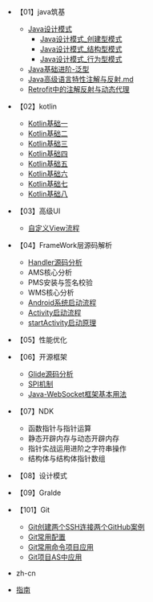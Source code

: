 
* 【01】java筑基
  * [Java设计模式](/【01】java筑基/Java设计模式/_sidebar.md) 
    * [Java设计模式_创建型模式](/【01】java筑基/Java设计模式/Java设计模式_创建型模式.md)
    * [Java设计模式_结构型模式](/【01】java筑基/Java设计模式/Java设计模式_结构型模式.md)
    * [Java设计模式_行为型模式](/【01】java筑基/Java设计模式/Java设计模式_行为型模式.md)
  * [Java基础进阶-泛型](/【01】java筑基/Java基础进阶-泛型.md)
  * [Java高级语言特性注解与反射.md](/【01】java筑基/Java高级语言特性注解与反射.md)
  * [Retrofit中的注解反射与动态代理](/【01】java筑基/Retrofit中的注解反射与动态代理.md)
  
* 【02】kotlin
  * [Kotlin基础一](/【02】kotlin/Kotlin基础一.md)
  * [Kotlin基础二](/【02】kotlin/Kotlin基础二.md)
  * [Kotlin基础三](/【02】kotlin/Kotlin基础三.md)
  * [Kotlin基础四](/【02】kotlin/Kotlin基础四.md)
  * [Kotlin基础五](/【02】kotlin/Kotlin基础五.md)
  * [Kotlin基础六](/【02】kotlin/Kotlin基础六.md)
  * [Kotlin基础七](/【02】kotlin/Kotlin基础七.md)
  * [Kotlin基础八](/【02】kotlin/Kotlin基础八.md)


* 【03】高级UI
  * [自定义View流程](/【03】高级UI/自定义View流程.md)
* 【04】FrameWork层源码解析
  
  * [ Handler源码分析](/【04】FrameWork层源码解析/Handler源码分析.md)
  * AMS核心分析
  * PMS安装与签名校验
  * WMS核心分析 
  * [Android系统启动流程](/【04】FrameWork层源码解析/Android系统启动流程.md)
  * [Activity启动流程](/【04】FrameWork层源码解析/Activity启动流程.md)
  * [startActivity启动原理](/【04】FrameWork层源码解析/Activity启动流程.md)
* 【05】性能优化
* 【06】开源框架
  * [Glide源码分析](/【06】开源框架/Glide源码分析.md)
  * [SPI机制](/【06】开源框架/SPI机制.md)
  * [Java-WebSocket框架基本用法](/【06】开源框架/Java-WebSocket框架基本用法.md)
* 【07】NDK
  * 函数指针与指针运算
  * 静态开辟内存与动态开辟内存
  * 指针实战运用进阶之字符串操作
  * 结构体与结构体指针数组
* 【08】设计模式
* 【09】Gralde
* 【101】Git
  * [Git创建两个SSH连接两个GitHub案例](/【101】Git/Git创建两个SSH连接两个GitHub案例.md)
  * [Git常用配置](/【101】Git/Git常用配置.md)
  * [Git常用命令项目应用](/【101】Git/Git常用命令项目应用.md)
  * [Git项目AS中应用](/【101】Git/Git项目AS中应用.md)
* zh-cn
* [指南](/guide.md)
